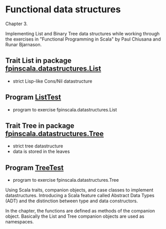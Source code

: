 # Functional data structures

Chapter 3.

Implementing List and Binary Tree data structures while working
through the exercises in "Functional Programming in Scala"
by Paul Chiusana and Runar Bjarnason.

## Trait List in package [fpinscala.datastructures.List](List.scala#L3-L6)

* strict Lisp-like Cons/Nil datastructure

## Program [ListTest](exerciseCode/ListTest.scala)

* program to exercise fpinscala.datastructures.List

## Trait Tree in package [fpinscala.datastructures.Tree](Tree.scala#L3-L6)

* strict tree datastructure
* data is stored in the leaves

## Program [TreeTest](exerciseCode/TreeTest.scala)

* program to exercise fpinscala.datastructures.Tree

Using Scala traits, companion objects, and case classes to implement
datastructures.  Introducing a Scala feature called Abstract Data
Types (ADT) and the distinction between type and data constructors.

In the chapter, the functions are defined as methods of the
companion object.  Basically the List and Tree companion objects
are used as namespaces.
